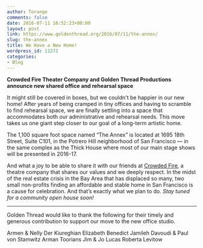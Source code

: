 ```yaml
---
author: Torange
comments: false
date: 2016-07-11 16:52:23+00:00
layout: post
link: https://www.goldenthread.org/2016/07/11/the-annex/
slug: the-annex
title: We Have a New Home!
wordpress_id: 11272
categories:
- Blog
---
```


**Crowded Fire Theater Company and Golden Thread Productions announce new shared office and rehearsal space**
		
It might still be covered in boxes, but we couldn't be happier in our new home! After years of being cramped in tiny offices and having to scramble to find rehearsal space, we are finally settling into a space that accommodates both our administrative and rehearsal needs. This move takes us one giant step closer to our goal of a long-term artistic home. 

The 1,100 square foot space named “The Annex” is located at 1695 18th Street, Suite C101, in the Potrero Hill neighborhood of San Francisco — in the same complex as the Thick House where most of our main stage shows will be presented in 2016-17.  

And what a joy to be able to share it with our friends at [Crowded Fire](http://www.crowdedfire.org), a theatre company that shares our values and we deeply respect. In the midst of the real estate crisis in the Bay Area that has displaced so many, two small non-profits finding an affordable and stable home in San Francisco is a cause for celebration. And that’s exactly what we plan to do. _Stay tuned for a community open house soon!_



* * *



Golden Thread would like to thank the following for their timely and generous contribution to support our move to the new office studio.
 
Armen & Nelly Der Kiureghian
Elizabeth Benedict
Jamileh Davoudi & Paul von Stamwitz
Arman Toorians
Jim & Jo Lucas
Roberta Levitow

